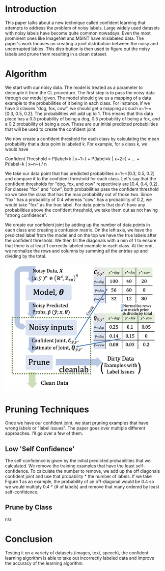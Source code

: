 # Introduction

This paper talks about a new technique called confident learning that attempts to address the problem of noisy labels. Large widely used datasets with noisy labels have become quite common nowadays. Even the most prominent ones like ImageNet and MSINT have mislabeled data. The paper's work focuses on creating a joint distribution between the noisy and uncorrupted lables. This distribution is then used to figure out the noisy labels and prune them resulting in a clean dataset.

# Algorithm

We start with our noisy data. The model is treated as a parameter to decouple it from the CL procedure. The first step is to pass the noisy data through our model given. The model should give us a mapping of a data example to the probabilities of it being in each class. For instance, if we have 3 classes "dog, fox, cow", we should get a mapping as such x~1~=[0.3, 0.5, 0.2]. The probabilities will add up to 1. This means that this data piece has a 0.3 probability of being a dog, 0.5 probability of being a fox, and a 0.2 probability of being a cow. These are our initial predicted probabilities that will be used to create the confident joint. 

We now create a confident threshold for each class by calculating the mean probability that a data point is labeled k. 
For example, for a class k, we would have

Confident Threshold = P(label=k | x~1~) + P(label=k | x~2~) + ... + P(label=k | x~n~) / n

We take our data point that has predicted probabilites x~1~=[0.3, 0.5, 0.2] and compare it to the confident threshold for each class. Let's say that the confident thresholds for "dog, fox, and cow" respectively are [0.4, 0.4, 0.2]. For classes "fox" and "cow", both probabilities pass the confident threshold so we take the class that has the max probability out of those two. Since "fox" has a probability of 0.4 whereas "cow" has a probability of 0.2, we would take "fox" as the true label. For data points that don't have any probabilities above the confident threshold, we take them out as not having "strong confidence". 

We create our confident joint by adding up the number of data points in each class and creating a confusion matrix. On the left axis, we have the predicted label from the model and on the top we have the true labels after the confident threshold. We then fill the diagonals with a min of 1 to ensure that there is at least 1 correctly labeled example in each class. At the end, we normalize the rows and columns by summing all the entries up and dividing by the total.

![Figure 1. Confident Learning Algorithm](clean-lab-algo.png)

# Pruning Techniques

Once we have our confident joint, we start pruning examples that have wrong labels or "label issues". The paper goes over multiple different approaches. I'll go over a few of them. 

## Low 'Self Confidence'

The self confidence is given by the initial predicted probabilities that we calculated. We remove the training examples that have the least self-confidence. To calculate the number to remove, we add up the off diagonals confident joint and use that probability * the number of labels. If we take Figure 1 as an example, the probability of an off-diagonal would be 0.4 so we would multiply 0.4 * (# of labels) and remove that many ordered by least self-confidence.

## Prune by Class

n/a

# Conclusion

Testing it on a variety of datasets (images, text, speech), the confident learning algorithm is able to take out incorrectly labeled data and improve the accuracy of the learning algorithm.